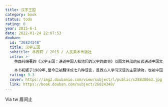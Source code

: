 ```yaml
---
title: 汉字王国
category: book
status: todo
rating: 0
year: 2015-6-1
date: 2022-01-24 22:07:53
douban:
  id: "26824348"
  title: 汉字王国
  subtitle: 林西莉 / 2015 / 人民美术出版社
  intro: >-
    林西莉编著的《汉字王国：讲述中国人和他们的汉字的故事》以图文并茂的形式讲述中国文字的起源和特点，选取200多个与人的生活有关的字进行细致的讲解，如与人的身体、住房、器皿、丝和麻、家畜、农具、车船、道路等有关的字，同时分析和讲述中国人的生活方式和风俗习惯，从而使人加深对文字的理解。既有深度，又很好读。

    本书初版于1989年,至今已被翻译成七八种语言，是西方人学习汉语的主要读物，也被中国教育专家选为最适合中小学生阅读的基本读物之一。
  rating: 9.3
  cover: https://img2.doubanio.com/view/subject/l/public/s28838063.jpg
  link: https://book.douban.com/subject/26824348/
---
```


Via tw 眉间止
